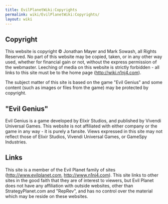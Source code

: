 ```yaml
---
title: EvilPlanetWiki:Copyrights
permalink: wiki/EvilPlanetWiki:Copyrights/
layout: wiki
---
```


Copyright
---------

This website is copyright © Jonathan Mayer and Mark Sowash, all Rights
Reserved. No part of this website may be copied, taken, or in any other
way used, whether for financial gain or not, without the express
permission of the webmaster. Leeching of media on this website is
strictly forbidden - all links to this site must be to the home page
(http://wiki.n1nj4.com).

The subject matter of this site is based on the game "Evil Genius" and
some content (such as images or files from the game) may be protected by
copyright.

"Evil Genius"
-------------

Evil Genius is a game developed by Elixir Studios, and published by
Vivendi Universal Games. This website is not affiliated with either
company or the game in any way - it is purely a fansite. Views expressed
in this site may not reflect those of Elixir Studios, Vivendi Universal
Games, or GameSpy Industries.

Links
-----

This site is a member of the Evil Planet family of sites
(http://www.evilplanet.com, <http://www.n1nj4.com>). This site links to
other sites in the good faith that they are of interest to viewers, but
Evil Planet does not have any affiliation with outside websites, other
than StrategyPlanet.com and "RepRev", and has no control over the
material which may be reside on these websites.
